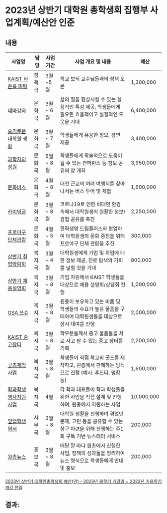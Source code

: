 2023년 상반기 대학원 총학생회 집행부 사업계획/예산안 인준
===

## 내용
| 사업명                                        | 담당   | 사업 기간 | 사업 개요 및 내용                                                                  | 예산         |
|-----------------------------------------------|--------|-----------|-----------------------------------------------------------------------------|------------|
| [KAIST 타운홀 미팅](의결안건/원총/2022하반기3차_사업계획서_타운홀미팅.md)           | 정책국 | 3월~5월 | 학교 보직 교수님들과의 정책 토론                                                           | 1,300,000  |
| [테마강좌](의결안건/원총/2023_상반기_문화_테마강좌.md)                    | 문화국 | 3월 ~ 6월 | 삶의 질을 향상시킬 수 있는 실용적인 특강 제공, 학생들에게 필요한 효율적이고 실질적인 도움을 기대                     | 6,400,000  |
| [슬기로운 대학원 생활](의결안건/원총/2023_상반기_문화_슬기로운대학원생활.md)        | 문화국 | 3월 ~ 7월 | 학생들에게 유용한 정보, 강연 제공                                                         | 3,400,000  |
| [과학자의 정원](의결안건/원총/2023_상반기_문화_과학자의정원.md)               | 문화국 | 5월 ~ 8월 | 학생들에게 학술적으로 도움이 될 수 있는 컨퍼런스 등 정보 공유의 장 개최                                   | 3,950,000  |
| [문화버스](의결안건/원총/2023_상반기_문화_문화버스.md)               | 문화국 | 4월 ~ 8월 | 대전 근교의 여러 여행지를 찾아 나서는 버스 투어 및 체험                                   | 1,600,000 |
| [카이밍글](의결안건/원총/2023_상반기_문화_카이밍글.md)                    | 문화국 | 3월 ~ 8월 | 코로나19로 인한 비대면 환경 속에서 대학원생의 원활한 정보/경험 공유를 촉진                                 | 2,250,000 |
| [프로야구 단체관람](의결안건/원총/2023_상반기_문화_프로야구.md)                    | 문화국 | 4월 ~ 5월 | 한화생명 드림플러스와 협업하여 대학원생의 문화 증진을 위해 프로야구 단체 관람을 추진                                 | 300,000 |
| [상반기 취업박람회](의결안건/원총/취박.md)           | 복지국 | 3월 ~ 4월 | 대학원생에게 기업 및 취업에 대한 정보 제공, 진로 탐색의 기회를 넓힐 것을 기대                               | 800,000  |
| [상반기 채용설명회](의결안건/원총/취설.md)           | 복지국 | 3월 ~ 8월 | 기업 차원에서 KAIST 학생들을 대상으로 채용 설명회/상담회 진행                            | 1,000,000  |
| [GSA 쓰슈](의결안건/원총/쓰슈.md)                | 복지국 | 3월 ~ 8월 | 원총이 보유하고 있는 비품 및 학생들의 수요가 높은 물품을 구매하여 대학원생들을 대상으로 상시 대여를 진행                 | 2,000,000  |
| [KAIST 중고장터](의결안건/원총/중고장터.md)                | 복지국 | 3월 ~ 8월 | 학우분들께서 중고 물품들을 서로 사고 팔 수 있는 중고 장터를 기획                 | 2,200,000  |
| [굿즈제작사업](의결안건/원총/굿즈.md)                | 복지국 | 3월 ~ 8월 | 학생들이 직접 학교의 굿즈를 제작하고, 원총에서 판매하는 방식으로 진행 (예시: 후드티, 명함 등)                     | 1,600,000 |
| [학과학생행사지원사업](의결안건/원총/학학행지.md)        | 복지국 | 4월       | 각 학과 대표들이 학과 학생들을 위한 사업을 직접 설계 및 진행하며, 원총에서 지원하는 사업                         | 10,000,000 |
| [옆랩학생 엽서](agenda07-12.md)               | 사무국 | 3월 ~ 8월 | 대학원 생활을 진행하며 겪었던 문제, 고민 등을 공유할 수 있는 창구 마련을 위해 진행하는 주1회 구독 기반 뉴스레터 서비스       | 200,000    |
| [원총뉴스](agenda07-14.md)                    | 홍보국 | 3월 ~ 8월 | 매달 말 마다 원총에서 진행한 사업, 정책의 성과들을 정리하여 뉴스 형식으로 학생들에게 안내 및 홍보                    | 200,000    |

[2023년 상반기 대학원총학생회 예산(안) - 2023년 봄학기 개강일 ~ 2023년 가을학기 개강 전일](https://docs.google.com/spreadsheets/d/1x2zZAmoIFILpFTA9YCONMJv8IBFt0f4LqnBd60Qdavs/edit#gid=0)

## 결과: 

